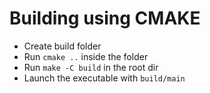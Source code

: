 # Building using CMAKE

- Create build folder
- Run `cmake ..` inside the folder
- Run `make -C build` in the root dir
- Launch the executable with `build/main`
